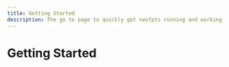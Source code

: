 ```yaml
---
title: Getting Started
description: The go to page to quickly get neofpts running and working
---
```


# Getting Started
